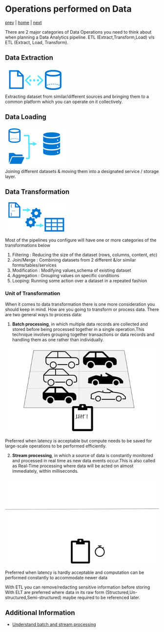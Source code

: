 # Operations performed on Data

[prev](./typeofdata.md) | [home](./introduction.md)  | [next](./splitofdata1.md)

There are 2 major categories of Data Operations you need to think about when planning a Data Analytics pipeline. ETL (Extract,Transform,Load) v/s ETL (Extract, Load, Transform).

## Data Extraction

![DataExtraction](/images/ExtractionIcon.png)</br>
Extracting dataset from similar/different sources and bringing them to a common platform which you can operate on it collectively.

## Data Loading

![DataConsolidation](/images/ConsolidationIcon.png)</br>
Joining different datasets & moving them into a designated service / storage layer.

## Data Transformation

![DataTransformation](/images/TransformationIcon.png)</br>
 Most of the pipelines you configure will have one or more categories of the transformations below

1. Filtering : Reducing the size of the dataset (rows, columns, content, etc)
1. Join/Merge : Combining datasets from 2 different &/or similar forms/tables/services
1. Modification : Modifying values,schema of existing dataset
1. Aggregation : Grouping values on specific conditions
1. Looping: Running some action over a dataset in a repeated fashion

### Unit of Transformation

When it comes to data transformation there is one more consideration you should keep in mind. How are you going to transform or process data.  There are two general ways to process data:

1. **Batch processing**, in which multiple data records are collected and stored before being processed together in a single operation.This technique involves grouping together transactions or data records and handling them as one rather than individually.

![BatchProcessing](/images/BatchProcessing.png)

Preferred when latency is acceptable but compute needs to be saved for large-scale operations to be performed efficiently.

2. **Stream processing**, in which a source of data is constantly monitored and processed in real time as new data events occur.This is also called as Real-Time processing where data will be acted on almost immediately, within milliseconds.

![StreamProcessing](/images/StreamProcessing.gif)

Preferred when latency is hardly acceptable and computation can be performed constantly to accommodate newer data

With ETL you can remove/redacting sensitive information before storing
With ELT are preferred where data in its raw form (Structured,Un-structured,Semi-structured) maybe required to be referenced later.

## Additional Information

- [Understand batch and stream processing](https://learn.microsoft.com/training/modules/explore-fundamentals-stream-processing/2-batch-stream)
